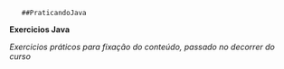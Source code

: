        ##PraticandoJava

**Exercicios Java**

*Exercicios práticos para fixação do conteúdo, passado no decorrer do curso*

